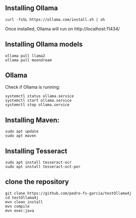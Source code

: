 ## Installing Ollama
```
curl -fsSL https://ollama.com/install.sh | sh
```
Once installed, Ollama will run on http://localhost:11434/

## Installing Ollama models
```
ollama pull llama2
ollama pull moondream
```

## Ollama
Check if Ollama is running:
```
systemctl status ollama.service
systemctl start ollama.service
systemctl stop ollama.service
```


## Installing Maven:
```
sudo apt update
sudo apt maven
```

## Installing Tesseract
```
sudo apt install tesseract-ocr
sudo apt install tesseract-oct-por
```

## clone the repository

```
git clone https://github.com/pedro-fs-garcia/testOllama4j
cd testOllama4j
mvn clean install
mvn compile
mvn exec:java
```
